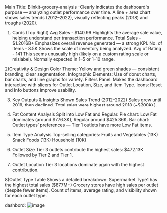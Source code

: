 
Main Title: Blinkit-grocery-analysis
-Clearly indicates the dashboard's purpose — analyzing outlet performance over time.
A line + area chart shows sales trends (2012–2022), visually reflecting peaks (2018) and troughs (2020).

1) Cards (Top Right)
Avg Sales - $140.99
Highlights the average sale value, helping understand per transaction performance.
Total Sales - $1.2016B+
Emphasizes overall revenue generated — a strong KPI.
No. of Items - 8.5K
Shows the scale of inventory being analyzed.
Avg of Rating - 141
This seems unusually high (likely on a custom rating scale or mislabel). Normally expected in 1–5 or 1–10 range.

2)Creativity & Design
Color Theme: Yellow and green shades — consistent branding, clear segmentation.
Infographic Elements: Use of donut charts, bar charts, and line graphs for variety.
Filters Panel: Makes the dashboard interactive with slicers for Outlet Location, Size, and Item Type.
Icons: Reset and Info buttons improve usability.

3) Key Outputs & Insights Shown
 Sales Trend (2012–2022)
Sales grew until 2018, then declined.
Total sales were highest around 2018 (~$200K+).

4) Fat Content Analysis
Split into Low Fat and Regular.
Pie chart: Low Fat dominates (around $776.3K), Regular around $425.36K.
Bar chart: Outlet types’ preferences — Tier 1 outlets have more Low Fat items.

5) Item Type Analysis
Top-selling categories:
Fruits and Vegetables (13K)
Snack Foods (13K)
Household (10K)

6) Outlet Size
Tier 3 outlets contribute the highest sales: $472.13K
Followed by Tier 2 and Tier 1.

7) Outlet Location
Tier 3 locations dominate again with the highest contribution.

8)Outlet Type Table
Shows a detailed breakdown:
Supermarket Type1 has the highest total sales ($877M+)
Grocery stores have high sales per outlet (despite fewer items).
Count of items, average rating, and visibility shown for each outlet type.

dashbord:
![image](https://github.com/user-attachments/assets/98b054a1-3e80-408b-9076-1d7e90671144)
